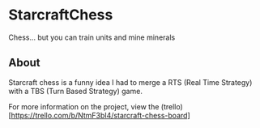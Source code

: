 # StarcraftChess
Chess... but you can train units and mine minerals


## About

Starcraft chess is a funny idea I had to merge a RTS (Real Time Strategy) with a TBS (Turn Based Strategy) game.


For more information on the project, view the (trello)[https://trello.com/b/NtmF3bI4/starcraft-chess-board]
